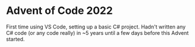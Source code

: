 # Advent of Code 2022

First time using VS Code, setting up a basic C# project. Hadn't written any C# code (or any code really) in ~5 years until a few days before this Advent started.
